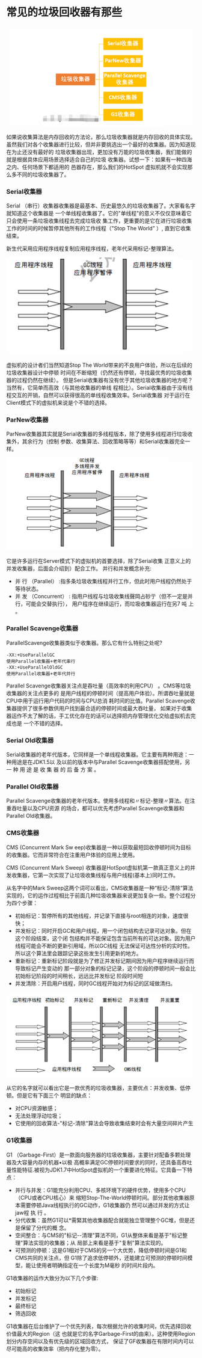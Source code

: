 # 常见的垃圾回收器有那些

![](../.gitbook/assets/image%20%284%29.png)

如果说收集算法是内存回收的方法论，那么垃圾收集器就是内存回收的具体实现。 虽然我们对各个收集器进行比较，但并非要挑选出一个最好的收集器。因为知道现在为止还没有最好的 垃圾收集器出现，更加没有万能的垃圾收集器，我们能做的就是根据具体应用场景选择适合自己的垃圾 收集器。试想一下：如果有一种四海之内、任何场景下都适用的 邑器存在，那么我们的HotSpot 虚拟机就不会实现那么多不同的垃圾收集器了。

### Serial收集器

Serial （串行）收集器收集器是最基本、历史最悠久的垃圾收集器了。大家看名字就知道这个收集器是 一个单线程收集器了。它的"单线程"的意义不仅仅意味着它只会使用一条垃圾收集线程去完成垃圾收 集工作，更重要的是它在进行垃圾收集工作的时间的时候暂停其他所有的工作线程（"Stop The World” ）, 直到它收集结束。

新生代采用应用程序线程复制应用程序线程，老年代采用标记-整理算法。

![](../.gitbook/assets/image.png)

虚拟机的设计者们当然知道Stop The World带来的不良用户体验，所以在后续的垃圾收集器设计中停顿 时间在不断缩短（仍然还有停顿，寻找最优秀的垃圾收集器的过程仍然在继续）。 但是Serial收集器有没有优于其他垃圾收集器的地方呢？当然有，它简单而高效（与其他收集器的单线 程相比）。Serial收集器由于没有线程交互的开销，自然可以获得很高的单线程收集效率。Serial收集器 对于运行在Client模式下的虚拟机来说是个不错的选择。

### ParNew收集器

ParNew收集器其实就是Serial收集器的多线程版本，除了使用多线程进行垃圾收集外，其余行为（控制 参数、收集算法、回收策略等等）和Serial收集器完全一样。

![](../.gitbook/assets/image%20%283%29.png)

它是许多运行在Server模式下的虚拟机的首要选择，除了Serial收集 正意义上的并发收集器，后面会介绍到）配合工作。 并行和并发概念补充:

* 并 行 （Parallel） :指多条垃圾收集线程并行工作，但此时用户线程仍然处于等待状态。
* 并 发 （Concurrent） : 指用户线程与垃圾收集线聲岡占砂亍（但不一定是并行，可能会交替执行）， 用户程序在继续运行，而垃圾收集器运行在另7 吨 上 。

### Parallel Scavenge收集器

ParallelScavenge收集器类似于收集器。那么它有什么特别之处呢?

```text
-XX:+UseParallelGC
使用Parallel收集器+老年代串行
-XX:+UseParallelOldGC
使用Parallel收集器+老年代并行
```

Parallel Scavenge收集器关注点是吞吐量（高效率的利用CPU） 。CMS等垃圾收集器的关注点更多的 是用户线程的停顿时间（提高用户体验）。所谓吞吐量就是CPU中用于运行用户代码的时间与CPU总消 耗时间的比值。Parallel Scavenge收集器提供了很多参数供用户找到最合适的停顿时间或最大吞吐量， 如果对于收集器运作不太了解的话，手工优化存在的话可以选择把内存管理优化交给虚拟机去完成也是 一个不错的选择。

### Serial Old收集器

Serial收集器的老年代版本，它同样是一个单线程收集器。它主要有两种用途：一种用途是在JDK1.5以 及以前的版本中与Parallel Scavenge收集器搭配使用，另 一 种 用 途 是 收 集 器 的 后 备 方 案 。

### Parallel Old收集器

Parallel Scavenge收集器的老年代版本。使用多线程和〃标记-整理〃算法。在注重吞吐量以及CPU资源 的场合，都可以优先考虑Parallel Scavenge收集器和Parallel Old收集器。

### CMS收集器

CMS \(Concurrent Mark Sw eep\)收集器是一种以获取最短回收停顿时间为目标的收集器。它而非常符合在注重用户体验的应用上使用。

CMS \(Concurrent Mark Sweep\) 收集器是HotSpot虚拟机第一款真正意义上的并发收集器，它第一次实现了让垃圾收集线程与用户线程\(基本上\)同时工作。

从名字中的Mark Sweep这两个词可以看出，CMS收集器是一种“标记-清除”算法实现的，它的运作过程相比于前面几种垃圾收集器来说更加复杂一些。整个过程分为四个步骤：

* 初始标记：暂停所有的其他线程，并记录下直接与root相连的对象，速度很快； 
* 并发标记：同时开启GC和用户线程，用一个闭包结构去记录可达对象。但在这个阶段结束，这个闭 包结构并不能保证包含当前所有的可达对象。因为用户线程可能会不断的更新引用域，所以GC线程 无法保证可达性分析的实时性。所以这个算法里会跟踪记录这些发生引用更新的地方。 
* 重新标记：重新标记阶段就是为了修正并发标记期间因为用户程序继续运行而导致标记产生变动的 那一部分对象的标记记录，这个阶段的停顿时间一般会比初始标记阶段的时间稍长，远远比并发标记 阶段时间短 
* 并发清除：开启用户线程，同时GC线程开始对为标记的区域做清扫。

![](../.gitbook/assets/image%20%285%29.png)

从它的名字就可以看出它是一款优秀的垃圾收集器，主要优点：并发收集、低停顿。但是它有下面三个 明显的缺点： 

* 对CPU资源敏感； 
* 无法处理浮动垃圾； 
* 它使用的回收算法-"标记-清除"算法会导致收集结束时会有大量空间碎片产生

### G1收集器

G1 （Garbage-First）是一款面向服务器的垃圾收集器，主要针对配备多颗处理器及大容量内存的机器•以极 高概率满足GC停顿时间要求的同时，还具备高吞吐量性能特征.被视为JDK1.7中HotSpot虚拟机的一个重要进化特征。它具备一下特点：

* 并行与并发：G1能充分利用CPU、多核环境下的硬件优势，使用多个CPU （CPU或者CPU核心）来 缩短Stop-The-World停顿时间。部分其他收集器原本需要停顿Java线程执行的GC动作，G1收集器仍 然可以通过并发的方式让jaw程 执 行 。 
* 分代收集：虽然G1可以\*需緊其他收集器配合就能独立管理整个GC堆，但是还是保留了分代的概 念。 
* 空间整合：与CMS的"标记--清理"算法不同，G1从整体来看是基于"标记整理"算法实现的收集器；从 局部上来看是基于"复制"算法实现的。 
* 可预测的停顿：这是G1相对于CMS的另一个大优势，降低停顿时间是G1和 CMS共同的关注点，但 G1除了追求低停顿外，还能建立可预测的停顿时间模型，能让使用者明确指定在一个长度为M毫秒 的时间片段内。

G1收集器的运作大致分为以下几个步骤:

* 初始标记
* 并发标记 
* 最终标记
* 筛选回收

G1收集器在后台维护了一个优先列表，每次根据允许的收集时间，优先选择回收价值最大的Region（这 也就是它的名字Garbage-First的由来）。这种使用Region划分内存空间以及有优先级的区域回收方式， 保证了GF收集器在有限时间内可以尽可能高的收集效率（把内存化整为零）。





